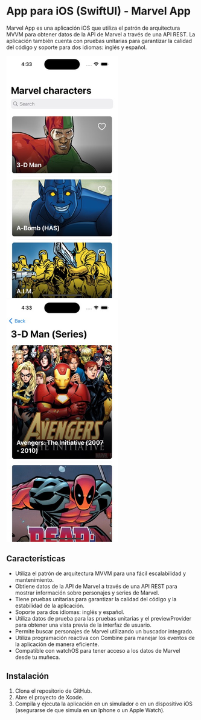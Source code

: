 # App para iOS (SwiftUI) - Marvel App

Marvel App es una aplicación iOS que utiliza el patrón de arquitectura MVVM para obtener datos de la API de Marvel a través de una API REST. La aplicación también cuenta con pruebas unitarias para garantizar la calidad del código y soporte para dos idiomas: inglés y español.


![Pantalla de inicio](https://raw.githubusercontent.com/REESIXTEEN/images/main/swiftui/home.jpeg)
![Pantalla de series](https://raw.githubusercontent.com/REESIXTEEN/images/main/swiftui/serires.jpeg)

## Características

- Utiliza el patrón de arquitectura MVVM para una fácil escalabilidad y mantenimiento.
- Obtiene datos de la API de Marvel a través de una API REST para mostrar información sobre personajes y series de Marvel.
- Tiene pruebas unitarias para garantizar la calidad del código y la estabilidad de la aplicación.
- Soporte para dos idiomas: inglés y español.
- Utiliza datos de prueba para las pruebas unitarias y el previewProvider para obtener una vista previa de la interfaz de usuario.
- Permite buscar personajes de Marvel utilizando un buscador integrado.
- Utiliza programación reactiva con Combine para manejar los eventos de la aplicación de manera eficiente.
- Compatible con watchOS para tener acceso a los datos de Marvel desde tu muñeca.

## Instalación

1. Clona el repositorio de GitHub.
2. Abre el proyecto de Xcode.
3. Compila y ejecuta la aplicación en un simulador o en un dispositivo iOS (asegurarse de que simula en un Iphone o un Apple Watch).


